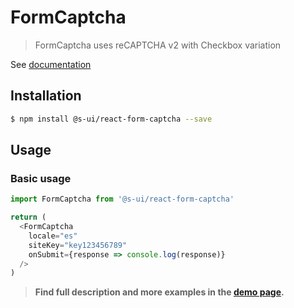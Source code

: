 # FormCaptcha

> FormCaptcha uses reCAPTCHA v2 with Checkbox variation 

See [documentation](https://developers.google.com/recaptcha/docs/display)

## Installation

```sh
$ npm install @s-ui/react-form-captcha --save
```

## Usage

### Basic usage
```js
import FormCaptcha from '@s-ui/react-form-captcha'

return (
  <FormCaptcha
    locale="es"
    siteKey="key123456789"
    onSubmit={response => console.log(response)}
  />
)
```


> **Find full description and more examples in the [demo page](#).**
